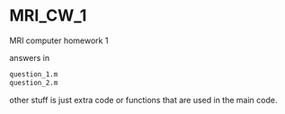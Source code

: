 # MRI_CW_1
MRI computer homework 1

answers in
```bash
question_1.m
question_2.m
```

other stuff is just extra code or functions that are used in the main code.
